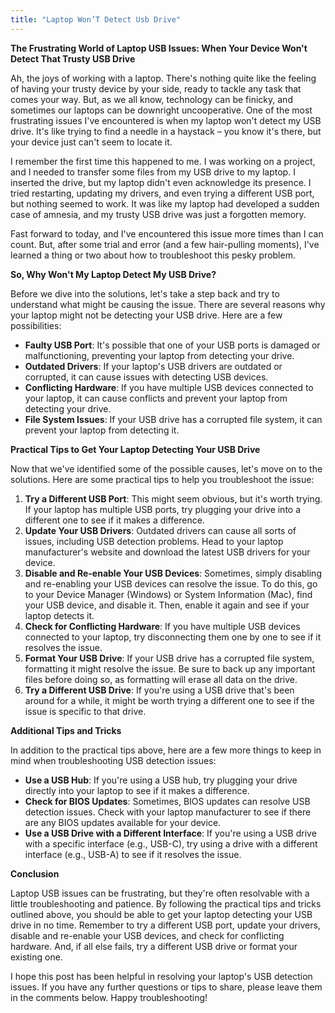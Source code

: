 ```yaml
---
title: "Laptop Won’T Detect Usb Drive"
---
```


**The Frustrating World of Laptop USB Issues: When Your Device Won't Detect That Trusty USB Drive**

 Ah, the joys of working with a laptop. There's nothing quite like the feeling of having your trusty device by your side, ready to tackle any task that comes your way. But, as we all know, technology can be finicky, and sometimes our laptops can be downright uncooperative. One of the most frustrating issues I've encountered is when my laptop won't detect my USB drive. It's like trying to find a needle in a haystack – you know it's there, but your device just can't seem to locate it.

I remember the first time this happened to me. I was working on a project, and I needed to transfer some files from my USB drive to my laptop. I inserted the drive, but my laptop didn't even acknowledge its presence. I tried restarting, updating my drivers, and even trying a different USB port, but nothing seemed to work. It was like my laptop had developed a sudden case of amnesia, and my trusty USB drive was just a forgotten memory.

Fast forward to today, and I've encountered this issue more times than I can count. But, after some trial and error (and a few hair-pulling moments), I've learned a thing or two about how to troubleshoot this pesky problem.

**So, Why Won't My Laptop Detect My USB Drive?**

Before we dive into the solutions, let's take a step back and try to understand what might be causing the issue. There are several reasons why your laptop might not be detecting your USB drive. Here are a few possibilities:

*   **Faulty USB Port**: It's possible that one of your USB ports is damaged or malfunctioning, preventing your laptop from detecting your drive.
*   **Outdated Drivers**: If your laptop's USB drivers are outdated or corrupted, it can cause issues with detecting USB devices.
*   **Conflicting Hardware**: If you have multiple USB devices connected to your laptop, it can cause conflicts and prevent your laptop from detecting your drive.
*   **File System Issues**: If your USB drive has a corrupted file system, it can prevent your laptop from detecting it.

**Practical Tips to Get Your Laptop Detecting Your USB Drive**

Now that we've identified some of the possible causes, let's move on to the solutions. Here are some practical tips to help you troubleshoot the issue:

1.  **Try a Different USB Port**: This might seem obvious, but it's worth trying. If your laptop has multiple USB ports, try plugging your drive into a different one to see if it makes a difference.
2.  **Update Your USB Drivers**: Outdated drivers can cause all sorts of issues, including USB detection problems. Head to your laptop manufacturer's website and download the latest USB drivers for your device.
3.  **Disable and Re-enable Your USB Devices**: Sometimes, simply disabling and re-enabling your USB devices can resolve the issue. To do this, go to your Device Manager (Windows) or System Information (Mac), find your USB device, and disable it. Then, enable it again and see if your laptop detects it.
4.  **Check for Conflicting Hardware**: If you have multiple USB devices connected to your laptop, try disconnecting them one by one to see if it resolves the issue.
5.  **Format Your USB Drive**: If your USB drive has a corrupted file system, formatting it might resolve the issue. Be sure to back up any important files before doing so, as formatting will erase all data on the drive.
6.  **Try a Different USB Drive**: If you're using a USB drive that's been around for a while, it might be worth trying a different one to see if the issue is specific to that drive.

**Additional Tips and Tricks**

In addition to the practical tips above, here are a few more things to keep in mind when troubleshooting USB detection issues:

*   **Use a USB Hub**: If you're using a USB hub, try plugging your drive directly into your laptop to see if it makes a difference.
*   **Check for BIOS Updates**: Sometimes, BIOS updates can resolve USB detection issues. Check with your laptop manufacturer to see if there are any BIOS updates available for your device.
*   **Use a USB Drive with a Different Interface**: If you're using a USB drive with a specific interface (e.g., USB-C), try using a drive with a different interface (e.g., USB-A) to see if it resolves the issue.

**Conclusion**

Laptop USB issues can be frustrating, but they're often resolvable with a little troubleshooting and patience. By following the practical tips and tricks outlined above, you should be able to get your laptop detecting your USB drive in no time. Remember to try a different USB port, update your drivers, disable and re-enable your USB devices, and check for conflicting hardware. And, if all else fails, try a different USB drive or format your existing one.

I hope this post has been helpful in resolving your laptop's USB detection issues. If you have any further questions or tips to share, please leave them in the comments below. Happy troubleshooting!